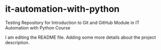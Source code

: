 # it-automation-with-python
Testing Repository for Introduction to Git and GitHub Module in IT Automation with Python Course 

I am editing the README file. Adding some more details about the project description.

